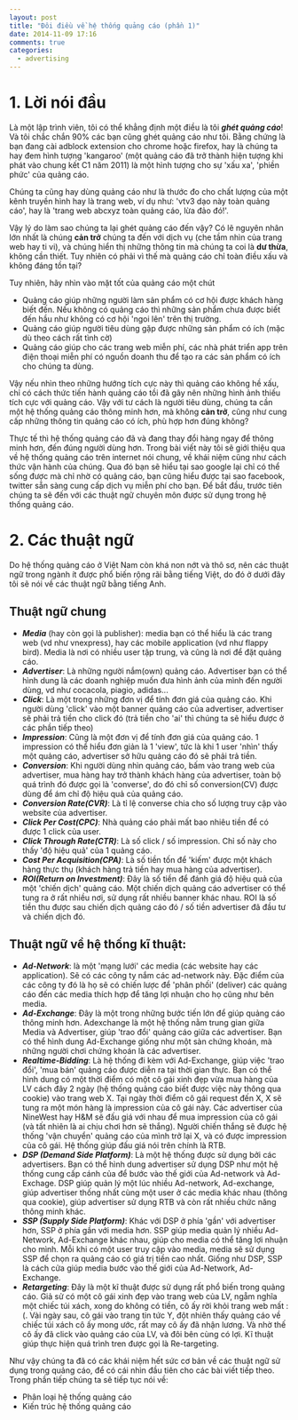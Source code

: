 ```yaml
---
layout: post
title: "Đôi điều về hệ thống quảng cáo (phần 1)"
date: 2014-11-09 17:16
comments: true
categories: 
  - advertising
---
```


# 1. Lời nói đầu
Là một lập trình viên, tôi có thể khẳng định một điều là tôi ***ghét quảng cáo***! Và tôi chắc chắn 90% các bạn cũng ghét quảng cáo như tôi. Bằng chứng là bạn đang cài adblock extension cho chrome hoặc firefox, hay là chúng ta hay đem hình tượng 'kangaroo' (một quảng cáo đã trở thành hiện tượng khi phát vào chung kết C1 năm 2011) là một hình tượng cho sự 'xấu xa', 'phiền phức' của quảng cáo. 

Chúng ta cũng hay dùng quảng cáo như là thước đo cho chất lượng của một kênh truyền hình hay là trang web, ví dụ như: 'vtv3 dạo này toàn quảng cáo', hay là 'trang web abcxyz toàn quảng cáo, lừa đảo đó!'.

Vậy lý do làm sao chúng ta lại ghét quảng cáo đến vậy? Có lẽ nguyên nhân lớn nhất là chúng **cản trở** chúng ta đến với dịch vụ (che tầm nhìn của trang web hay ti vi), và chúng hiển thị những thông tin mà chúng ta coi là **dư thừa**, không cần thiết. Tuy nhiên có phải vì thế mà quảng cáo chỉ toàn điều xấu và không đáng tồn tại?

Tuy nhiên, hãy nhìn vào mặt tốt của quảng cáo một chút 

- Quảng cáo giúp những người làm sản phẩm có cơ hội được khách hàng biết đến. Nếu không có quảng cáo thì những sản phẩm chưa được biết đến hầu như không có cơ hội 'ngoi lên' trên thị trường.
- Quảng cáo giúp người tiêu dùng gặp được những sản phẩm có ích (mặc dù theo cách rất tình cờ)
- Quảng cáo giúp cho các trang web miễn phí, các nhà phát triển app trên điện thoại miễn phí có nguồn doanh thu để tạo ra các sản phẩm có ích cho chúng ta dùng.

 Vậy nếu nhìn theo những hướng tích cực này thì quảng cáo không hề xấu, chỉ có cách thức tiến hành quảng cáo tồi đã gây nên những hình ảnh thiếu tích cực với quảng cáo. Vậy với tư cách là người tiêu dùng, chúng ta cần một hệ thống quảng cáo thông minh hơn, mà không **cản trở**, cũng như cung cấp những thông tin quảng cáo có ích, phù hợp hơn đúng không?

 Thực tế thì hệ thống quảng cáo đã và đang thay đổi hàng ngay để thông minh hơn, đến đúng người dùng hơn. Trong bài viết này tôi sẽ giới thiệu qua về hệ thống quảng cáo trên internet nói chung, về khái niệm cũng như cách thức vận hành của chúng. Qua đó bạn sẽ hiểu tại sao google lại chỉ có thể sống được mà chỉ nhờ có quảng cáo, bạn cũng hiểu được tại sao facebook, twitter sẵn sàng cung cấp dịch vụ miễn phí cho bạn. Để bắt đầu, trước tiên chúng ta sẽ đến với các thuật ngữ chuyên môn được sử dụng trong hệ thống quảng cáo.

# 2. Các thuật ngữ
Do hệ thống quảng cáo ở Việt Nam còn khá non nớt và thô sơ, nên các thuật ngữ trong ngành ít được phổ biến rộng rãi bằng tiếng Việt, do đó ở dưới đây tôi sẽ nói về các thuật ngữ bằng tiếng Anh.

## Thuật ngữ chung
- ***Media*** (hay còn gọi là publisher): media bạn có thể hiểu là các trang web (vd như vnexpress), hay các mobile application (vd như flappy bird). Media là nơi có nhiều user tập trung, và cũng là nơi để đặt quảng cáo.
- ***Advertiser***: Là những người nắm(own) quảng cáo. Advertiser bạn có thể hình dung là các doanh nghiệp muốn đưa hình ảnh của mình đến người dùng, vd như cocacola, piagio, adidas...
- ***Click***: Là một trong những đơn vị để tính đơn giá của quảng cáo. Khi người dùng 'click' vào một banner quảng cáo của advertiser, advertiser sẽ phải trả tiền cho click đó (trả tiền cho 'ai' thì chúng ta sẽ hiểu được ở các phần tiếp theo)
- ***Impression***: Cũng là một đơn vị để tính đơn giá của quảng cáo. 1 impression có thể hiểu đơn giản là 1 'view', tức là khi 1 user 'nhìn' thấy một quảng cáo, advertiser sở hữu quảng cáo đó sẽ phải trả tiền.
- ***Conversion***: Khi người dùng nhìn quảng cáo, bấm vào trang web của advertiser, mua hàng hay trở thành khách hàng của advertiser, toàn bộ quá trình đó được gọi là 'converse', do đó chỉ số conversion(CV) được dùng để ám chỉ độ hiệu quả của quảng cáo.
- ***Conversion Rate(CVR)***:  Là tỉ lệ converse chia cho số lượng truy cập vào website của advertiser.
- ***Click Per Cost(CPC)***: Nhà quảng cáo phải mất bao nhiêu tiền để có được 1 click của user.
- ***Click Through Rate(CTR)***: Là số click / số impression. Chỉ số này cho thấy 'độ hiệu quả' của 1 quảng cáo.
- ***Cost Per Acquisition(CPA)***: Là số tiền tốn để 'kiếm' được một khách hàng thực thụ (khách hàng trả tiền hay mua hàng của advertiser).
- ***ROI(Return on Investment)***: Đây là số tiền để đánh giá độ hiệu quả của một 'chiến dịch' quảng cáo. Một chiến dịch quảng cáo advertiser có thể tung ra ở rất nhiều nơi, sử dụng rất nhiều banner khác nhau. ROI là số tiền thu được sau chiến dịch quảng cáo đó / số tiền advertiser đã đầu tư và chiến dịch đó.

## Thuật ngữ về hệ thống kĩ thuật:
- ***Ad-Network***: là một 'mạng lưới' các media (các website hay các application). Sẽ có các công ty nắm các ad-network này. Đặc điểm của các công ty đó là họ sẽ có chiến lược để 'phân phối' (deliver) các quảng cáo đến các media thích hợp để tăng lợi nhuận cho họ cũng như bên media.
- ***Ad-Exchange***: Đây là một trong những bước tiến lớn để giúp quảng cáo thông minh hơn. Adexchange là một hệ thống nằm trung gian giữa Media và Advertiser, giúp 'trao đổi' quảng cáo giữa các advertiser. Bạn có thể hình dung Ad-Exchange giống như một sàn chứng khoán, mà những người chơi chứng khoán là các advertiser.
- ***Realtime-Bidding***: Là hệ thống đi kèm với Ad-Exchange, giúp việc 'trao đổi', 'mua bán' quảng cáo được diễn ra tại thời gian thực. Bạn có thể hình dung có một thời điểm có một cô gái xinh đẹp vừa mua hàng của LV cách đây 2 ngày (hệ thống quảng cáo biết được việc này thông qua cookie) vào trang web X. Tại ngày thời điểm cô gái request đến X, X sẽ tung ra một món hàng là impression của cô gái này. Các advertiser của NineWest hay H&M sẽ đấu giá với nhau để mua impression của cô gái (và tất nhiên là ai chịu chơi hơn sẽ thắng). Người chiến thắng sẽ được hệ thống 'vận chuyển' quảng cáo của mình trở lại X, và có được impression của cô gái. Hệ thống giúp đấu giá nói trên chính là RTB.
- ***DSP (Demand Side Platform)***:  Là một hệ thống được sử dụng bởi các advertisers. Bạn có thể hình dung advertiser sử dụng DSP như một hệ thống cung cấp cánh của để bước vào thế giới của Ad-network và Ad-Exchage. DSP giúp quản lý một lúc nhiều Ad-network, Ad-exchange, giúp advertiser thống nhất cùng một user ở các media khác nhau (thông qua cookie), giúp advertiser sử dụng RTB và còn rất nhiều chức năng thông minh khác.
- ***SSP (Supply Side Platform)***: Khác với DSP ở phía 'gần' với advertiser hơn, SSP ở phía gần với media hơn. SSP giúp media quản lý nhiều Ad-Network,  Ad-Exchange khác nhau, giúp cho media có thể tăng lợi nhuận cho mình. Mỗi khi có một user truy cập vào media, media sẽ sử dụng SSP để chọn ra quảng cáo có giá trị tiền cao nhất. Giống như DSP, SSP là cách cửa giúp media bước vào thế giới của Ad-Network, Ad-Exchange.
- ***Retargeting***: Đây là một kĩ thuật được sử dụng rất phổ biến trong quảng cáo. Giả sử có một cô gái xinh đẹp vào trang web của LV, ngẵm nghĩa một chiếc túi xách, xong do không có tiền, cô ấy rời khỏi trang web mất :(. Vài ngày sau, cô gái vào trang tin tức Y, đột nhiên thấy quảng cáo về chiếc túi xách cô ấy mong ước, rất may cô ấy đã nhận lương. Và nhờ thế cô ấy đã click vào quảng cáo của LV, và đôi bên cùng có lợi. Kĩ thuật giúp thực hiện quá trình tren được gọi là Re-targeting. 

Như vậy chúng ta đã có các khái niệm hết sức cơ bản về các thuật ngữ sử dụng trong quảng cáo, để có cái nhìn đầu tiên cho các bài viết tiếp theo. Trong phần tiếp chúng ta sẽ tiếp tục nói về:

- Phân loại hệ thống quảng cáo
- Kiến trúc hệ thống quảng cáo
